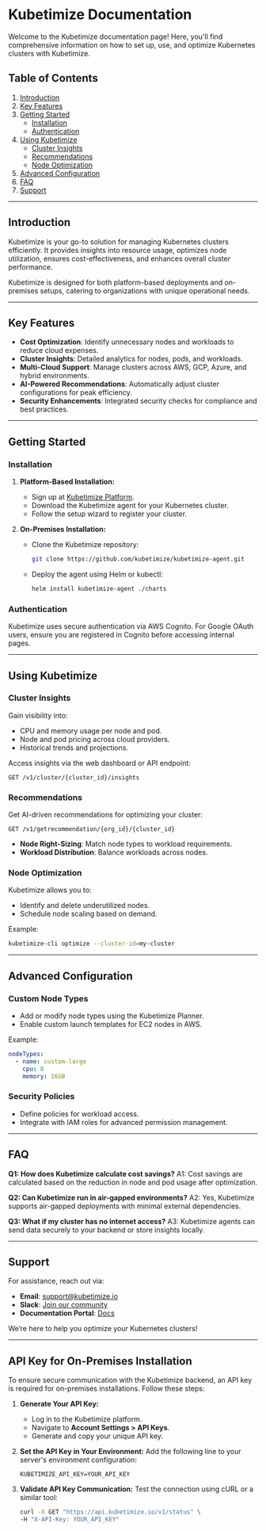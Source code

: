 # Kubetimize Documentation

Welcome to the Kubetimize documentation page! Here, you'll find comprehensive information on how to set up, use, and optimize Kubernetes clusters with Kubetimize.

## Table of Contents

1. [Introduction](#introduction)
2. [Key Features](#key-features)
3. [Getting Started](#getting-started)
   - [Installation](#installation)
   - [Authentication](#authentication)
4. [Using Kubetimize](#using-kubetimize)
   - [Cluster Insights](#cluster-insights)
   - [Recommendations](#recommendations)
   - [Node Optimization](#node-optimization)
5. [Advanced Configuration](#advanced-configuration)
6. [FAQ](#faq)
7. [Support](#support)

---

## Introduction

Kubetimize is your go-to solution for managing Kubernetes clusters efficiently. It provides insights into resource usage, optimizes node utilization, ensures cost-effectiveness, and enhances overall cluster performance.

Kubetimize is designed for both platform-based deployments and on-premises setups, catering to organizations with unique operational needs.

---

## Key Features

- **Cost Optimization**: Identify unnecessary nodes and workloads to reduce cloud expenses.
- **Cluster Insights**: Detailed analytics for nodes, pods, and workloads.
- **Multi-Cloud Support**: Manage clusters across AWS, GCP, Azure, and hybrid environments.
- **AI-Powered Recommendations**: Automatically adjust cluster configurations for peak efficiency.
- **Security Enhancements**: Integrated security checks for compliance and best practices.

---

## Getting Started

### Installation

1. **Platform-Based Installation:**
   - Sign up at [Kubetimize Platform](https://www.kubetimize.io).
   - Download the Kubetimize agent for your Kubernetes cluster.
   - Follow the setup wizard to register your cluster.

2. **On-Premises Installation:**
   - Clone the Kubetimize repository:
     ```bash
     git clone https://github.com/kubetimize/kubetimize-agent.git
     ```
   - Deploy the agent using Helm or kubectl:
     ```bash
     helm install kubetimize-agent ./charts
     ```

### Authentication

Kubetimize uses secure authentication via AWS Cognito. For Google OAuth users, ensure you are registered in Cognito before accessing internal pages.

---

## Using Kubetimize

### Cluster Insights

Gain visibility into:
- CPU and memory usage per node and pod.
- Node and pod pricing across cloud providers.
- Historical trends and projections.

Access insights via the web dashboard or API endpoint:
```http
GET /v1/cluster/{cluster_id}/insights
```

### Recommendations

Get AI-driven recommendations for optimizing your cluster:
```http
GET /v1/getrecommendation/{org_id}/{cluster_id}
```
- **Node Right-Sizing**: Match node types to workload requirements.
- **Workload Distribution**: Balance workloads across nodes.

### Node Optimization

Kubetimize allows you to:
- Identify and delete underutilized nodes.
- Schedule node scaling based on demand.

Example:
```bash
kubetimize-cli optimize --cluster-id=my-cluster
```

---

## Advanced Configuration

### Custom Node Types
- Add or modify node types using the Kubetimize Planner.
- Enable custom launch templates for EC2 nodes in AWS.

Example:
```yaml
nodeTypes:
  - name: custom-large
    cpu: 8
    memory: 16GB
```

### Security Policies
- Define policies for workload access.
- Integrate with IAM roles for advanced permission management.

---

## FAQ

**Q1: How does Kubetimize calculate cost savings?**
A1: Cost savings are calculated based on the reduction in node and pod usage after optimization.

**Q2: Can Kubetimize run in air-gapped environments?**
A2: Yes, Kubetimize supports air-gapped deployments with minimal external dependencies.

**Q3: What if my cluster has no internet access?**
A3: Kubetimize agents can send data securely to your backend or store insights locally.

---

## Support

For assistance, reach out via:
- **Email**: support@kubetimize.io
- **Slack**: [Join our community](https://kubetimize.io/slack)
- **Documentation Portal**: [Docs](https://kubetimize.io/docs)

We’re here to help you optimize your Kubernetes clusters!

---

## API Key for On-Premises Installation

To ensure secure communication with the Kubetimize backend, an API key is required for on-premises installations. Follow these steps:

1. **Generate Your API Key:**
   - Log in to the Kubetimize platform.
   - Navigate to **Account Settings > API Keys**.
   - Generate and copy your unique API key.

2. **Set the API Key in Your Environment:**
   Add the following line to your server's environment configuration:
   ```env
   KUBETIMIZE_API_KEY=YOUR_API_KEY
   ```

3. **Validate API Key Communication:**
   Test the connection using cURL or a similar tool:
   ```bash
   curl -X GET "https://api.kubetimize.io/v1/status" \
   -H "X-API-Key: YOUR_API_KEY"
   ```

